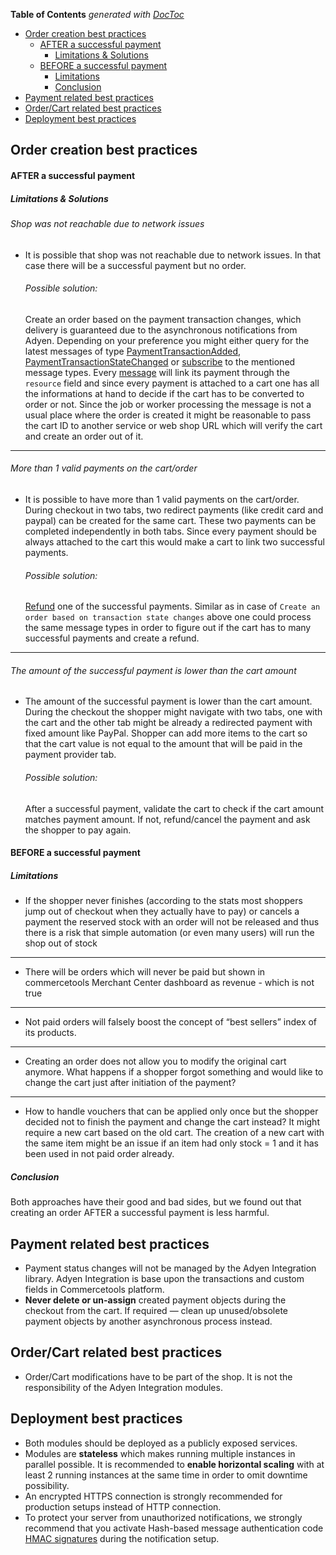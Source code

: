 <!-- START doctoc generated TOC please keep comment here to allow auto update -->
<!-- DON'T EDIT THIS SECTION, INSTEAD RE-RUN doctoc TO UPDATE -->
**Table of Contents**  *generated with [DocToc](https://github.com/thlorenz/doctoc)*

- [Order creation best practices](#order-creation-best-practices)
    - [AFTER a successful payment](#after-a-successful-payment)
      - [Limitations & Solutions](#limitations--solutions)
    - [BEFORE a successful payment](#before-a-successful-payment)
      - [Limitations](#limitations)
      - [Conclusion](#conclusion)
- [Payment related best practices](#payment-related-best-practices)
- [Order/Cart related best practices](#ordercart-related-best-practices)
- [Deployment best practices](#deployment-best-practices)

<!-- END doctoc generated TOC please keep comment here to allow auto update -->

## Order creation best practices
#### AFTER a successful payment
##### Limitations & Solutions

###### Shop was not reachable due to network issues
- It is possible that shop was not reachable due to network issues. In that case there will be a successful payment but no order.

  ###### Possible solution:
  Create an order based on the payment transaction changes, which delivery is guaranteed due to the asynchronous notifications from Adyen. Depending on your preference you might either query for the latest messages of type [PaymentTransactionAdded](https://docs.commercetools.com/api/message-types#paymenttransactionadded-message), [PaymentTransactionStateChanged](https://docs.commercetools.com/api/message-types#paymenttransactionstatechanged-message) or [subscribe](https://docs.commercetools.com/api/projects/subscriptions#create-a-subscription) to the mentioned message types. Every [message](https://docs.commercetools.com/api/message-types#message) will link its payment through the `resource` field and since every payment is attached to a cart one has all the informations at hand to decide if the cart has to be converted to order or not. Since the job or worker processing the message is not a usual place where the order is created it might be reasonable to pass the cart ID to another service or web shop URL which will verify the cart and create an order out of it.

------  
###### More than 1 valid payments on the cart/order
- It is possible to have more than 1 valid payments on the cart/order. During checkout in two tabs, two redirect payments
(like credit card and paypal) can be created for the same cart. These two payments can be completed independently in both tabs.
 Since every payment should be always attached to the cart this would make a cart to link two successful payments.
  ###### Possible solution:
  [Refund](https://github.com/commercetools/commercetools-adyen-integration/blob/master/extension/docs/Refund.md) one of the successful payments. Similar as in case of `Create an order based on transaction state changes` above one could process the same message types in order to figure out if the cart has to many successful payments and create a refund. 

------  
###### The amount of the successful payment is lower than the cart amount
- The amount of the successful payment is lower than the cart amount. During the checkout the shopper might navigate with two tabs, one with the cart and
the other tab might be already a redirected payment with fixed amount like PayPal. Shopper can add more items to the cart so that the cart value is not equal to the 
amount that will be paid in the payment provider tab.

  ###### Possible solution:
  After a successful payment, validate the cart to check if the cart amount matches payment amount. 
  If not, refund/cancel the payment and ask the shopper to pay again.

#### BEFORE a successful payment
##### Limitations
- If the shopper never finishes (according to the stats most shoppers jump out of checkout when they actually have to pay) or cancels a payment the reserved stock with an order will not be released and thus there is a risk that simple automation (or even many users) will run the shop out of stock
------  
- There will be orders which will never be paid but shown in commercetools Merchant Center dashboard as revenue - which is not true
------  
- Not paid orders will falsely boost the concept of “best sellers” index of its products.
------  
- Creating an order does not allow you to modify the original cart anymore. What happens if a shopper forgot something and would like to change the cart just after initiation of the payment?
------  
- How to handle vouchers that can be applied only once but the shopper decided not to finish the payment and change the cart instead? It might require a new cart based on the old cart. The creation of a new cart with the same item might be an issue if an item had only stock = 1 and it has been used in not paid order already.

##### Conclusion
Both approaches have their good and bad sides, but we found out that creating an order AFTER a successful payment is less harmful.

## Payment related best practices

- Payment status changes will not be managed by the Adyen Integration library. Adyen Integration is base upon the 
transactions and custom fields in Commercetools platform.
- **Never delete or un-assign** created payment objects during the checkout from the cart. 
If required — clean up unused/obsolete payment objects by another asynchronous process instead.

## Order/Cart related best practices

- Order/Cart modifications have to be part of the shop. It is not the responsibility of the Adyen Integration modules.

## Deployment best practices

- Both modules should be deployed as a publicly exposed services.
- Modules are **stateless** which makes running multiple instances in parallel possible. It is recommended to **enable horizontal scaling** with at least 2 running instances at the same time in order to omit downtime possibility.
- An encrypted HTTPS connection is strongly recommended for production setups instead of HTTP connection.
- To protect your server from unauthorized notifications, we strongly recommend that you activate Hash-based message authentication code [HMAC signatures](../notification/docs/IntegrationGuide.md#step-1-set-up-notification-webhook-and-generate-hmac-signature) during the notification setup.
